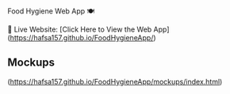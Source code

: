  Food Hygiene Web App 🍽️

 
 🔗 Live Website: [Click Here to View the Web App] (https://hafsa157.github.io/FoodHygieneApp/)




## Mockups
(https://hafsa157.github.io/FoodHygieneApp/mockups/index.html)

